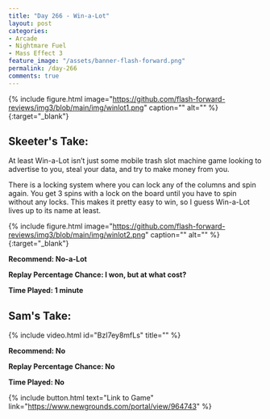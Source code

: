```yaml
---
title: "Day 266 - Win-a-Lot"
layout: post
categories:
- Arcade
- Nightmare Fuel
- Mass Effect 3
feature_image: "/assets/banner-flash-forward.png"
permalink: /day-266
comments: true
---
```


{% include figure.html image="https://github.com/flash-forward-reviews/img3/blob/main/img/winlot1.png" caption="" alt="" %}{:target="_blank"}
 
## Skeeter's Take:

At least Win-a-Lot isn’t just some mobile trash slot machine game looking to advertise to you, steal your data, and try to make money from you. 

There is a locking system where you can lock any of the columns and spin again. You get 3 spins with a lock on the board until you have to spin without any locks. This makes it pretty easy to win, so I guess Win-a-Lot lives up to its name at least. 

{% include figure.html image="https://github.com/flash-forward-reviews/img3/blob/main/img/winlot2.png" caption="" alt="" %}{:target="_blank"}

**Recommend: No-a-Lot**

**Replay Percentage Chance: I won, but at what cost?**

**Time Played: 1 minute**

## Sam's Take:

{% include video.html id="BzI7ey8mfLs" title="" %}

**Recommend: No**

**Replay Percentage Chance:  No**

**Time Played:  No**

{% include button.html text="Link to Game" link="https://www.newgrounds.com/portal/view/964743" %}